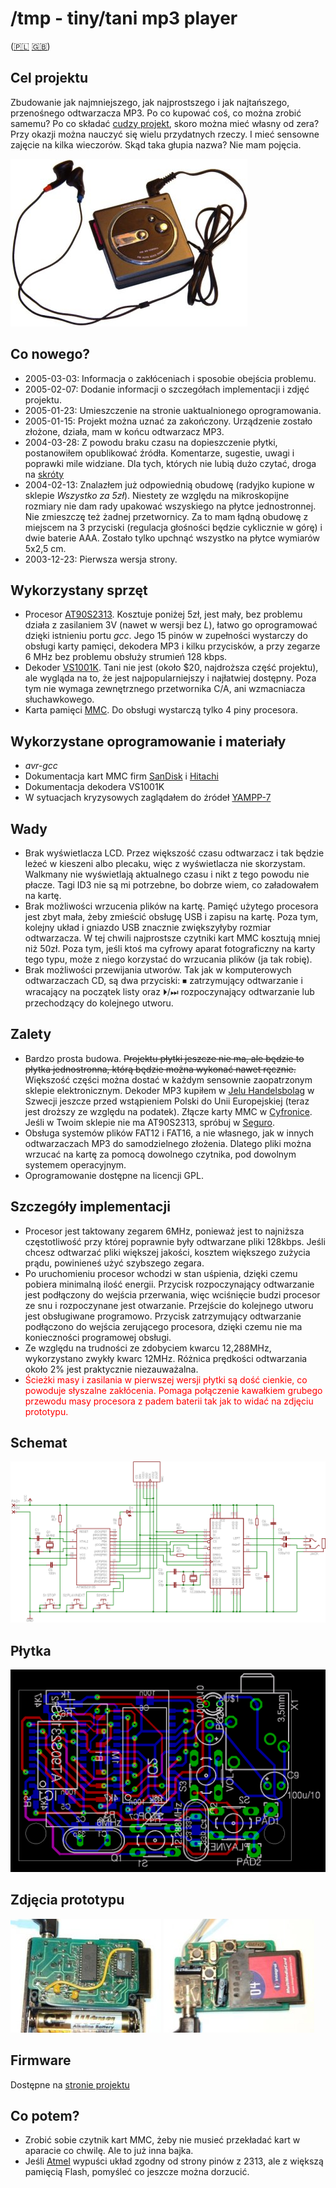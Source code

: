 /tmp - tiny/tani mp3 player
===========================

([🇵🇱](pl.html) [🇬🇧](en.html))

Cel projektu
------------

Zbudowanie jak najmniejszego, jak najprostszego i jak najtańszego,
przenośnego odtwarzacza MP3. Po co kupować coś, co można zrobić samemu?
Po co składać [cudzy projekt](http://www.yampp.com/),
skoro można mieć własny od zera? Przy okazji można nauczyć się wielu
przydatnych rzeczy. I mieć sensowne zajęcie na kilka wieczorów.
Skąd taka głupia nazwa? Nie mam pojęcia.

![Zdjęcie /tmp](foto1.jpg)

Co nowego?
----------

* 2005-03-03: Informacja o zakłóceniach i sposobie obejścia problemu.
* 2005-02-07: Dodanie informacji o szczegółach implementacji i zdjęć projektu.
* 2005-01-23: Umieszczenie na stronie uaktualnionego oprogramowania.
* 2005-01-15: Projekt można uznać za zakończony. Urządzenie zostało złożone, działa, mam w końcu odtwarzacz MP3.
* 2004-03-28: Z powodu braku czasu na dopieszczenie płytki, postanowiłem opublikować źródła. Komentarze, sugestie, uwagi i poprawki mile widziane. Dla tych, których nie lubią dużo czytać, droga na [skróty](https://github.com/wojtekka/tmp/releases/)
* 2004-02-13: Znalazłem już odpowiednią obudowę (radyjko kupione w sklepie _Wszystko za 5zł_). Niestety ze względu na mikroskopijne rozmiary nie dam rady upakować wszyskiego na płytce jednostronnej. Nie zmieszczę też żadnej przetwornicy. Za to mam łądną obudowę z miejscem na 3 przyciski (regulacja głośności będzie cyklicznie w górę) i dwie baterie AAA. Zostało tylko upchnąć
wszystko na płytce wymiarów 5x2,5 cm.
* 2003-12-23: Pierwsza wersja strony.

Wykorzystany sprzęt
-------------------

* Procesor [AT90S2313](http://www.atmel.com/dyn/products/product_card.asp?part_id=1993). Kosztuje poniżej 5zł, jest mały, bez problemu działa z zasilaniem 3V (nawet w wersji bez _L_), łatwo go oprogramować dzięki istnieniu portu _gcc_. Jego 15 pinów w zupełności wystarczy do obsługi karty pamięci, dekodera MP3 i kilku przycisków, a przy zegarze 6 MHz bez problemu obsłuży strumień 128 kbps.
* Dekoder [VS1001K](http://www.vlsi.fi/vs1001/vs1001.htm). Tani nie jest (około $20, najdroższa część projektu), ale wygląda na to, że jest najpopularniejszy i najłatwiej dostępny. Poza tym nie wymaga zewnętrznego przetwornika C/A, ani wzmacniacza słuchawkowego.
* Karta pamięci [MMC](http://www.mmca.org/). Do obsługi wystarczą tylko 4 piny procesora.

Wykorzystane oprogramowanie i materiały
---------------------------------------
* _avr-gcc_
* Dokumentacja kart MMC firm [SanDisk](http://www.sandisk.com/) i [Hitachi](http://www.hitachi.com/)
* Dokumentacja dekodera VS1001K
* W sytuacjach kryzysowych zaglądałem do źródeł [YAMPP-7](http://www.yampp.com/)

Wady
----

* Brak wyświetlacza LCD. Przez większość czasu odtwarzacz i tak będzie leżeć w kieszeni albo plecaku, więc z wyświetlacza nie skorzystam. Walkmany nie wyświetlają aktualnego czasu i nikt z tego powodu nie płacze. Tagi ID3 nie są mi potrzebne, bo dobrze wiem, co załadowałem na kartę.
* Brak możliwości wrzucenia plików na kartę. Pamięć użytego procesora jest zbyt mała, żeby zmieścić obsługę USB i zapisu na kartę. Poza tym, kolejny układ i gniazdo USB znacznie zwiększyłyby rozmiar odtwarzacza. W tej chwili najprostsze czytniki kart MMC kosztują mniej niż 50zł. Poza tym, jeśli ktoś ma cyfrowy aparat fotograficzny na karty tego typu, może z niego korzystać do wrzucania plików (ja tak robię).
* Brak możliwości przewijania utworów. Tak jak w komputerowych odtwarzaczach CD, są dwa przyciski: ⏹ zatrzymujący odtwarzanie i wracający na początek listy oraz ⏵/⏭ rozpoczynający odtwarzanie lub przechodzący do kolejnego utworu.

Zalety
------

* Bardzo prosta budowa. ~~Projektu płytki jeszcze nie ma, ale będzie to płytka jednostronna, którą będzie można wykonać nawet ręcznie.~~ Większość części można dostać w każdym sensownie zaopatrzonym sklepie elektronicznym. Dekoder MP3 kupiłem w [Jelu Handelsbolag](http://www.jelu.se/) w Szwecji jeszcze przed wstąpieniem Polski do Unii Europejskiej (teraz jest droższy ze względu na podatek). Złącze karty MMC w [Cyfronice](http://www.cyfronika.com.pl/). Jeśli w Twoim sklepie nie ma AT90S2313, spróbuj w [Seguro](http://www.seguro.pl/).
* Obsługa systemów plików FAT12 i FAT16, a nie własnego, jak w innych odtwarzaczach MP3 do samodzielnego złożenia. Dlatego pliki można wrzucać na kartę za pomocą dowolnego czytnika, pod dowolnym systemem operacyjnym.
* Oprogramowanie dostępne na licencji GPL.

Szczegóły implementacji
-----------------------

* Procesor jest taktowany zegarem 6MHz, ponieważ jest to najniższa częstotliwość przy której poprawnie były odtwarzane pliki 128kbps. Jeśli chcesz odtwarzać pliki większej jakości, kosztem większego zużycia prądu, powinieneś użyć szybszego zegara.
* Po uruchomieniu procesor wchodzi w stan uśpienia, dzięki czemu pobiera minimalną ilość energii. Przycisk rozpoczynający odtwarzanie jest podłączony do wejścia przerwania, więc wciśnięcie budzi procesor ze snu i rozpoczynane jest otwarzanie. Przejście do kolejnego utworu jest obsługiwane programowo.  Przycisk zatrzymujący odtwarzanie podłączono do wejścia zerującego procesora, dzięki czemu nie ma konieczności programowej obsługi.
* Ze względu na trudności ze zdobyciem kwarcu 12,288MHz, wykorzystano zwykły kwarc 12MHz. Różnica prędkości odtwarzania około 2% jest praktycznie niezauważalna.
* <span style="color: red;">Ścieżki masy i zasilania w pierwszej wersji płytki są dość cienkie, co powoduje słyszalne zakłócenia. Pomaga połączenie kawałkiem grubego przewodu masy procesora z padem baterii tak jak to widać na zdjęciu prototypu.</span>

Schemat
-------

![Schemat](tmp.sch.png)

Płytka
------

![Płytka](tmp.brd.png)

Zdjęcia prototypu
-----------------

![Zdjęcie 1](foto2.jpg) ![Zdjęcie 2](foto3.jpg)

Firmware
--------

Dostępne na [stronie projektu](https://github.com/wojtekka/tmp/releases/)

Co potem?
---------

* Zrobić sobie czytnik kart MMC, żeby nie musieć przekładać kart w aparacie co chwilę. Ale to już inna bajka.
* Jeśli [Atmel](http://www.atmel.com/) wypuści układ zgodny od strony pinów z 2313, ale z większą pamięcią Flash, pomyśleć co jeszcze można dorzucić.
